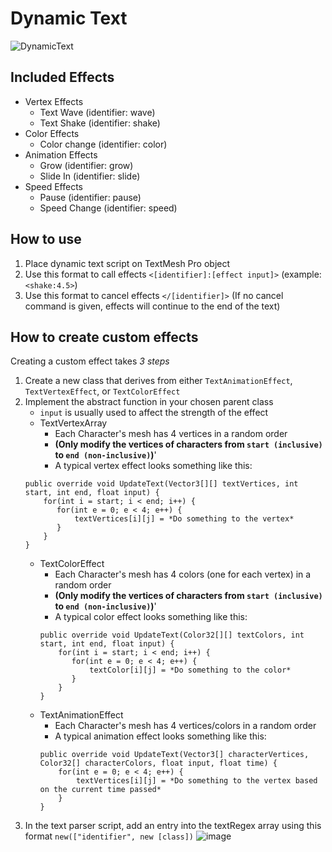 # Dynamic Text
![DynamicText](https://github.com/user-attachments/assets/d571eb06-d711-4bfe-bdd7-df399efab808)

## Included Effects
- Vertex Effects
   - Text Wave (identifier: wave)
   - Text Shake (identifier: shake)
- Color Effects
   - Color change (identifier: color)
- Animation Effects
   - Grow (identifier: grow)
   - Slide In (identifier: slide)
- Speed Effects
   - Pause (identifier: pause)
   - Speed Change (identifier: speed)


 
## How to use
1. Place dynamic text script on TextMesh Pro object
2. Use this format to call effects `<[identifier]:[effect input]>` (example: `<shake:4.5>`)
3. Use this format to cancel effects `</[identifier]>` (If no cancel command is given, effects will continue to the end of the text)

## How to create custom effects
Creating a custom effect takes *3 steps*
1. Create a new class that derives from either `TextAnimationEffect`, `TextVertexEffect`, or `TextColorEffect`
2. Implement the abstract function in your chosen parent class
   - `input` is usually used to affect the strength of the effect
   - TextVertexArray 
     - Each Character's mesh has 4 vertices in a random order
     - **(Only modify the vertices of characters from `start (inclusive)` to `end (non-inclusive)`)**'
     - A typical vertex effect looks something like this:
    ```
    public override void UpdateText(Vector3[][] textVertices, int start, int end, float input) {
        for(int i = start; i < end; i++) {
           for(int e = 0; e < 4; e++) {
               textVertices[i][j] = *Do something to the vertex*
           }
        }
    }
    ```
   - TextColorEffect
        - Each Character's mesh has 4 colors (one for each vertex) in a random order
        - **(Only modify the vertices of characters from `start (inclusive)` to `end (non-inclusive)`)**'
        - A typical color effect looks something like this:
       ```
       public override void UpdateText(Color32[][] textColors, int start, int end, float input) {
           for(int i = start; i < end; i++) {
              for(int e = 0; e < 4; e++) {
                  textColor[i][j] = *Do something to the color*
              }
           }
       }
       ```
    - TextAnimationEffect
        - Each Character's mesh has 4 vertices/colors in a random order
        - A typical animation effect looks something like this:
       ```
       public override void UpdateText(Vector3[] characterVertices, Color32[] characterColors, float input, float time) {
           for(int e = 0; e < 4; e++) {
               textVertices[i][j] = *Do something to the vertex based on the current time passed*
           }
       }
       ```
3. In the text parser script, add an entry into the textRegex array using this format `new(["identifier", new [class])`
   ![image](https://github.com/user-attachments/assets/bf879a58-568e-42b7-8f43-3c94125329bd)
